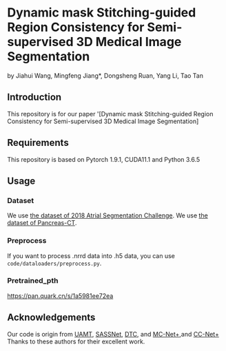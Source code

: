 # Dynamic mask Stitching-guided Region Consistency for Semi-supervised 3D Medical Image Segmentation
by Jiahui Wang, Mingfeng Jiang*, Dongsheng Ruan, Yang Li, Tao Tan
## Introduction
This repository is for our paper '[Dynamic mask Stitching-guided Region Consistency for Semi-supervised 3D Medical Image Segmentation]
## Requirements
This repository is based on Pytorch 1.9.1, CUDA11.1 and Python 3.6.5
## Usage

### Dataset
We use [the dataset of 2018 Atrial Segmentation Challenge](http://atriaseg2018.cardiacatlas.org/).
We use [the dataset of Pancreas-CT](https://drive.google.com/file/d/1qzFUtkHx-46kFvHE7RAMhjAdo6dmn4iT/view?usp=sharing/).
### Preprocess
If you want to process .nrrd data into .h5 data, you can use `code/dataloaders/preprocess.py`.
### Pretrained_pth
https://pan.quark.cn/s/1a5981ee72ea


## Acknowledgements
Our code is origin from [UAMT](https://github.com/yulequan/UA-MT), [SASSNet](https://github.com/kleinzcy/SASSnet), [DTC](https://github.com/HiLab-git/DTC), and [MC-Net+](https://github.com/ycwu1997/MC-Net),and [CC-Net+](https://github.com/Cuthbert-Huang/CC-Net) Thanks to these authors for their excellent work.
